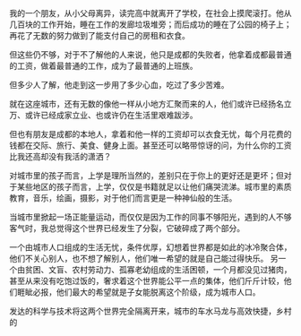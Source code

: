
我的一个朋友，从小父母离异，读完高中就离开了学校，在社会上摸爬滚打。他从几百块的工作开始，睡在工作的发廊垃圾堆旁；而后成功的睡在了公园的椅子上；再花了无数的努力做到了能支付自己的房租和衣食。

但这些仍不够，对于不了解他的人来说，他只是成都的失败者，他拿着成都最普通的工资，做着最普通的工作，成为了最普通的上班族。

但多少人了解，他走到这一步用了多少心血，吃过了多少苦难。

就在这座城市，还有无数的像他一样从小地方汇聚而来的人，他们或许已经扬名立万、或许已经成家立业、也或许仍在生活里艰难跋涉。

但也有朋友是成都的本地人，拿着和他一样的工资却可以衣食无忧，每个月花费的钱都在交际、旅行、美食、健身上面。甚至还可以略带惊讶的问，为什么你的工资比我还高却没有我活的潇洒？

对城市里的孩子而言，上学是理所当然的，差别只在于你上的更好还是更坏；但对于某些地区的孩子而言，上学，仅仅是书籍就足以让他们痛哭流涕。城市里的素质教育，音乐，绘画，摄影，对于他们而言更是一种神仙般的生活。

当城市里掀起一场正能量运动，而仅仅是因为工作的同事不够阳光，遇到的人不够客气时，我总觉得这个世界已经发生了分裂，它破碎成了两个部分。

一个由城市人口组成的生活无忧，条件优厚，幻想着世界都是如此的冰冷聚合体，他们不关心别人，也不想了解别人，他们唯一希望的就是自己能过得快乐。
另一个由贫困、文盲、农村劳动力、孤寡老幼组成的生活困顿，一个月都没见过猪肉，甚至从来没有吃饱过饭的，奢求着这个世界能公平一点的集体，他们斤斤计较，他们睚眦必报，他们最大的希望就是子女能脱离这个阶级，成为城市人口。

发达的科学与技术将这两个世界完全隔离开来，城市的车水马龙与高效快捷，乡村的